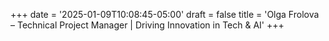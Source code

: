 +++
date = '2025-01-09T10:08:45-05:00'
draft = false
title = 'Olga Frolova – Technical Project Manager | Driving Innovation in Tech & AI'
+++

